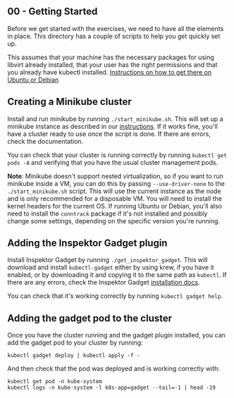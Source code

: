 ## 00 - Getting Started

Before we get started with the exercises, we need to have all the elements
in place. This directory has a couple of scripts to help you get quickly
set up.

This assumes that your machine has the necessary packages for using libvirt
already installed, that your user has the right permissions and that you
already have kubectl installed.  [Instructions on how to get there on
Ubuntu or Debian](ubuntu.md)

## Creating a Minikube cluster

Install and run minikube by running `./start_minikube.sh`.  This will set
up a minikube instance as described in our [instructions](../minikube.md).
If it works fine, you'll have a cluster ready to use once the script is
done. If there are errors, check the documentation.

You can check that your cluster is running correctly by running `kubectl
get pods -A` and verifying that you have the usual cluster management pods.

**Note**: Minikube doesn't support nested virtualization, so if you want to
run minikube inside a VM, you can do this by passing `--use-driver-none` to
the `./start_minikube.sh` script. This will use the current instance as the
node and is only recommended for a disposable VM. You will need to install
the kernel headers for the current OS. If running Ubuntu or Debian, you'll
also need to install the `conntrack` package if it's not installed and
possibly change some settings, depending on the specific version you're
running.

## Adding the Inspektor Gadget plugin

Install Inspektor Gadget by running `./get_inspektor_gadget`. This will
download and install `kubectl-gadget` either by using krew, if you have it
enabled, or by downloading it and copying it to the same path as `kubectl`.
If there are any errors, check the Inspektor Gadget [installation
docs](https://github.com/kinvolk/inspektor-gadget/blob/master/Documentation/install.md).

You can check that it's working correctly by running `kubectl gadget help`.

## Adding the gadget pod to the cluster

Once you have the cluster running and the gadget plugin installed, you can
add the gadget pod to your cluster by running:

```
kubectl gadget deploy | kubectl apply -f -
```

And then check that the pod was deployed and is working correctly with:

```
kubectl get pod -n kube-system
kubectl logs -n kube-system -l k8s-app=gadget --tail=-1 | head -19
```

